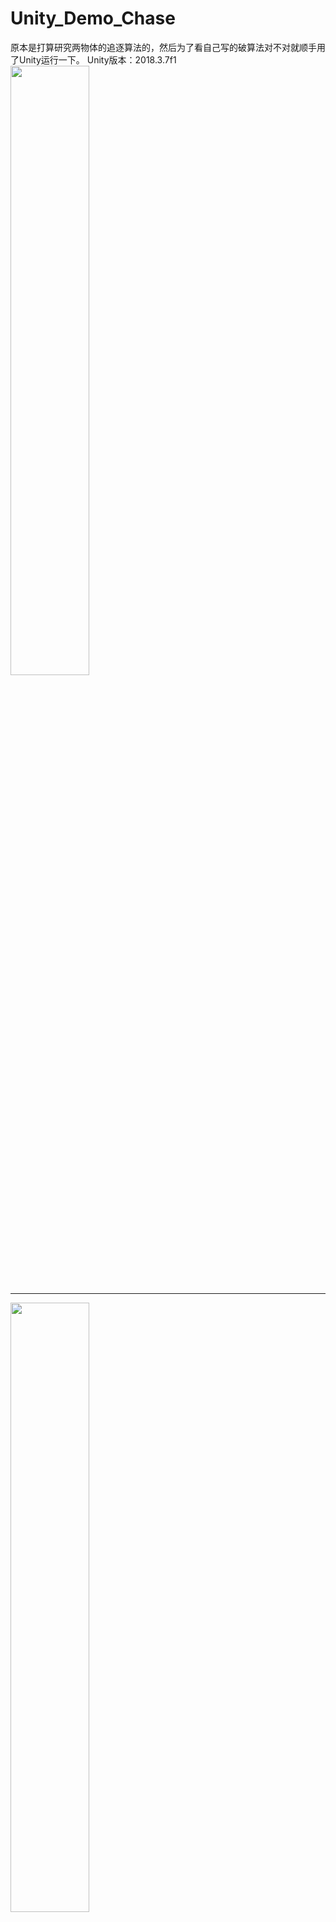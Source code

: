 # Unity_Demo_Chase
原本是打算研究两物体的追逐算法的，然后为了看自己写的破算法对不对就顺手用了Unity运行一下。
Unity版本：2018.3.7f1
<img width="50%" height="50%" src="https://github.com/Ls-Jan/Unity_Demo_Chase/blob/main/RunningDisplay%5BMP4%2CGIF%5D/0.gif">


***
<img width="50%" height="50%" src="https://github.com/Ls-Jan/Unity_Demo_Chase/blob/main/RunningDisplay%5BMP4%2CGIF%5D/2.png">


    private static Vector2 Forecast(Vector2 posA, Vector2 posB, Vector2 vector_A, float speed_B) {//子弹预测，返回子弹B的速度矢量(如果为0说明子弹追不上)
        double dX = posA.x - posB.x;
        double dY = posA.y - posB.y;
        double vX = vector_A.x;
        double vY = vector_A.y;
    
        //一元二次方程组At^2+Bt+C=0，t为时间。求解出时间t
        double A = vX * vX + vY * vY - speed_B * speed_B;
        double B = 2 * (vX * dX + vY * dY);
        double C = dX * dX + dY * dY;
        double D = B * B - 4 * A * C;
        if (D > 0) {//delta值小于0则无解
            D = System.Math.Sqrt(D);
            A = 2 * A;
            double t1 = (-B + D) / A;
            double t2 = (-B - D) / A;
            double t = 0;//符合条件的t值
            if (t1 > 0 && t2 > 0)
                t = System.Math.Min(t1, t2);
            else
                t = System.Math.Max(t1, t2);
            if (t > 0 && t < 10000)
                return new Vector2((float)(dX / t + vX), (float)(dY / t + vY));
        }
        return new Vector2(0, 0);
    }
    


